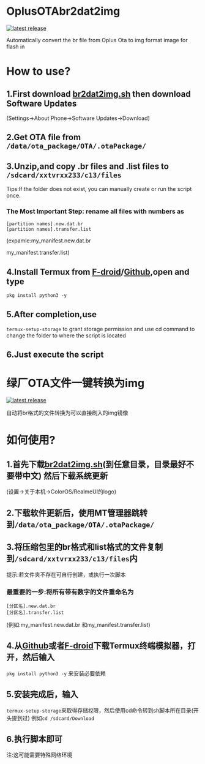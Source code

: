 # OplusOTAbr2dat2img
[![latest release](https://img.shields.io/github/v/tag/xxtvrxx233/OplusOTAbr2dat2img?color=green&include_prereleases&label=version&sort=semver&style=flat-square)](https://github.com/xxtvrxx233/OplusOTAbr2dat2img)

Automatically convert the br file from Oplus Ota to img format image for flash in
# How to use?
## 1.First download [br2dat2img.sh](https://github.com/xxtvrxx233/OplusOTAbr2dat2img/releases/download/1.1/br2dat2img.sh) then download Software Updates 
(Settings→About Phone→Software Updates→Download)
## 2.Get OTA file from ```/data/ota_package/OTA/.otaPackage/```
## 3.Unzip,and copy .br files and .list files to ```/sdcard/xxtvrxx233/c13/files```
Tips:If the folder does not exist, you can manually create or run the script once.
### The Most Important Step: rename all files with numbers as
```
[partition names].new.dat.br
[partition names].transfer.list
```
(expamle:my_manifest.new.dat.br

my_manifest.transfer.list)
## 4.Install Termux from [F-droid](https://f-droid.org/packages/com.termux/)/[Github](https://github.com/termux/termux-app/releases),open and type 
```
pkg install python3 -y
```
## 5.After completion,use 
```termux-setup-storage``` to grant storage permission and use cd command to change the folder to where the script is located
## 6.Just execute the script

# 绿厂OTA文件一键转换为img
[![latest release](https://img.shields.io/github/v/tag/xxtvrxx233/OplusOTAbr2dat2img?color=green&include_prereleases&label=version&sort=semver&style=flat-square)](https://github.com/xxtvrxx233/OplusOTAbr2dat2img)

自动将br格式的文件转换为可以直接刷入的img镜像

# 如何使用?
## 1.首先下载[br2dat2img.sh](https://github.com/xxtvrxx233/OplusOTAbr2dat2img/releases/Download/1.1/br2dat2img.sh)(到任意目录，目录最好不要带中文) 然后下载系统更新
(设置→关于本机→ColorOS/RealmeUI的logo)
## 2.下载软件更新后，使用MT管理器跳转到```/data/ota_package/OTA/.otaPackage/```
## 3.将压缩包里的br格式和list格式的文件复制到```/sdcard/xxtvrxx233/c13/files```内
提示:若文件夹不存在可自行创建，或执行一次脚本
### 最重要的一步:将所有带有数字的文件重命名为
```
[分区名].new.dat.br
[分区名].transfer.list
```
 (例如:my_manifest.new.dat.br
 和my_manifest.transfer.list)
## 4.从[Github](https://github.com/termux/termux-app/releases)或者[F-droid](https://f-droid.org/packages/com.termux/)下载Termux终端模拟器，打开，然后输入
```pkg install python3 -y```
来安装必要依赖
## 5.安装完成后，输入
```termux-setup-storage```来取得存储权限，然后使用cd命令转到sh脚本所在目录(开头提到过)
例如```cd /sdcard/Download```
## 6.执行脚本即可
注:这可能需要特殊网络环境

